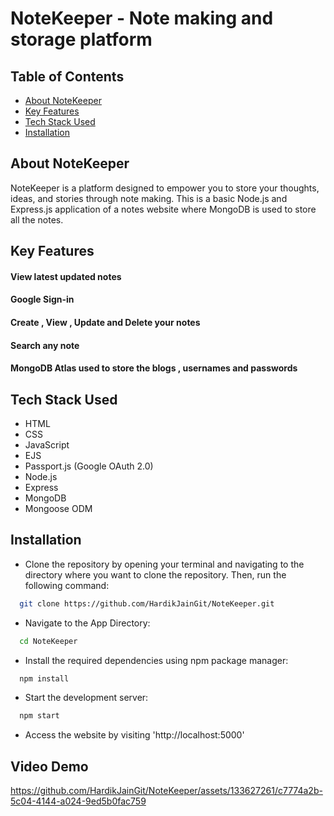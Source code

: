 # NoteKeeper - Note making and storage platform

## Table of Contents
* [About NoteKeeper](#about-NoteKeeper)
* [Key Features](#key-features)
* [Tech Stack Used](#tech-stack-used)
* [Installation](#installation)

## About NoteKeeper
NoteKeeper is a platform designed to empower you to store your thoughts, ideas, and stories through note making. This is a basic Node.js and Express.js application of a notes website where MongoDB is used to store all the notes.

## Key Features
#### View latest updated notes

#### Google Sign-in

#### Create , View , Update and Delete your notes

#### Search any note

#### MongoDB Atlas used to store the blogs , usernames and passwords

## Tech Stack Used
- HTML
- CSS
- JavaScript
- EJS
- Passport.js (Google OAuth 2.0)
- Node.js
- Express
- MongoDB
- Mongoose ODM

## Installation

- Clone the repository by opening your terminal and navigating to the directory where you want to clone the repository. Then, run the following command:
```bash
  git clone https://github.com/HardikJainGit/NoteKeeper.git
```

- Navigate to the App Directory:
```bash
  cd NoteKeeper
```

- Install the required dependencies using npm package manager:
```bash
  npm install
```
- Start the development server:
```bash
  npm start
```
- Access the website by visiting 'http://localhost:5000'

## Video Demo

https://github.com/HardikJainGit/NoteKeeper/assets/133627261/c7774a2b-5c04-4144-a024-9ed5b0fac759


